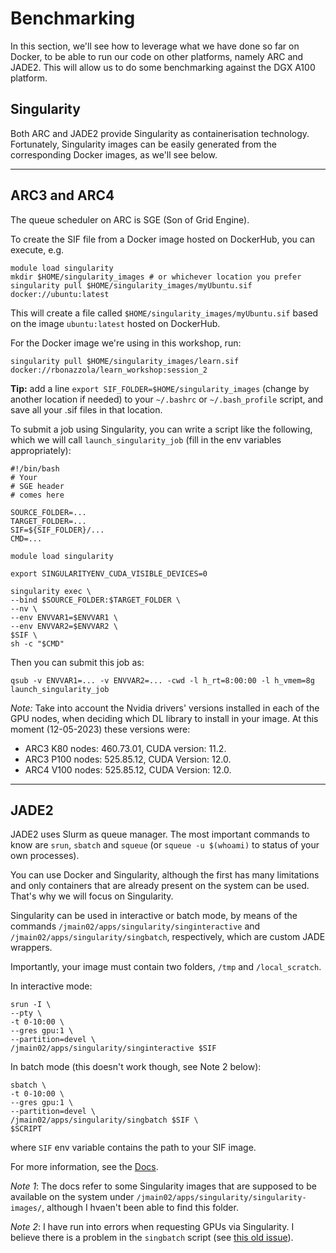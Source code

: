 # Benchmarking
In this section, we'll see how to leverage what we have done so far on Docker, to be able to run our code on other platforms, namely ARC and JADE2. This will allow us to do some benchmarking against the DGX A100 platform.

## Singularity
Both ARC and JADE2 provide Singularity as containerisation technology.
Fortunately, Singularity images can be easily generated from the corresponding Docker images, as we'll see below.

___
## ARC3 and ARC4
The queue scheduler on ARC is SGE (Son of Grid Engine).

To create the SIF file from a Docker image hosted on DockerHub, you can execute, e.g.

```
module load singularity
mkdir $HOME/singularity_images # or whichever location you prefer
singularity pull $HOME/singularity_images/myUbuntu.sif docker://ubuntu:latest
```

This will create a file called `$HOME/singularity_images/myUbuntu.sif` based on the image `ubuntu:latest` hosted on DockerHub.

For the Docker image we're using in this workshop, run:

```
singularity pull $HOME/singularity_images/learn.sif docker://rbonazzola/learn_workshop:session_2
```

**Tip:** add a line `export SIF_FOLDER=$HOME/singularity_images` (change by another location if needed) to your `~/.bashrc` or `~/.bash_profile` script, and save all your .sif files in that location.

To submit a job using Singularity, you can write a script like the following, which we will call `launch_singularity_job` (fill in the env variables appropriately):

```
#!/bin/bash
# Your
# SGE header
# comes here

SOURCE_FOLDER=...
TARGET_FOLDER=...
SIF=${SIF_FOLDER}/...
CMD=...

module load singularity

export SINGULARITYENV_CUDA_VISIBLE_DEVICES=0

singularity exec \
--bind $SOURCE_FOLDER:$TARGET_FOLDER \
--nv \
--env ENVVAR1=$ENVVAR1 \
--env ENVVAR2=$ENVVAR2 \
$SIF \
sh -c "$CMD"
```

Then you can submit this job as:

```qsub -v ENVVAR1=... -v ENVVAR2=... -cwd -l h_rt=8:00:00 -l h_vmem=8g launch_singularity_job```

*Note:* Take into account the Nvidia drivers' versions installed in each of the GPU nodes, when deciding which DL library to install in your image. At this moment (12-05-2023) these versions were:
- ARC3 K80 nodes: 460.73.01, CUDA version: 11.2.
- ARC3 P100 nodes: 525.85.12, CUDA Version: 12.0.
- ARC4 V100 nodes: 525.85.12, CUDA Version: 12.0.

___
## JADE2
JADE2 uses Slurm as queue manager. The most important commands to know are `srun`, `sbatch` and `squeue` (or `squeue -u $(whoami)` to status of your own processes).

You can use Docker and Singularity, although the first has many limitations and only containers that are already present on the system can be used. That's why we will focus on Singularity.

Singularity can be used in interactive or batch mode, by means of the commands `/jmain02/apps/singularity/singinteractive` and `/jmain02/apps/singularity/singbatch`, respectively, which are custom JADE wrappers.

Importantly, your image must contain two folders, `/tmp` and `/local_scratch`.

In interactive mode:
```
srun -I \
--pty \
-t 0-10:00 \
--gres gpu:1 \
--partition=devel \
/jmain02/apps/singularity/singinteractive $SIF
```

In batch mode (this doesn't work though, see Note 2 below):
```
sbatch \
-t 0-10:00 \
--gres gpu:1 \
--partition=devel \
/jmain02/apps/singularity/singbatch $SIF \ 
$SCRIPT
```

where `SIF` env variable contains the path to your SIF image.

For more information, see the [Docs](https://docs.jade.ac.uk/en/latest/jade/containers.html#singularity-containers). 

*Note 1*: The docs refer to some Singularity images that are supposed to be available on the system under `/jmain02/apps/singularity/singularity-images/`, although I hvaen't been able to find this folder.  

*Note 2*: I have run into errors when requesting GPUs via Singularity. I believe there is a problem in the `singbatch` script (see [this old issue](https://github.com/jade-hpc-gpu/jade-hpc-gpu.github.io/issues/82)).
